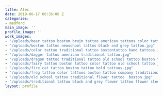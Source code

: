 ```yaml
---
title: Alec
date: 2019-06-17 00:36:00 Z
categories:
- medford
main_image: ''
profile_image: ''
work_images:
- "/uploads/bear tattoo boston bruin tattoo american tattoos color tattoos boston tattoo company.jpg"
- "/uploads/boston tattoo newschool tattoo black and grey tattoo.jpg"
- "/uploads/color tattoo traditional tattoo bostontattoo hand tattoos.JPG"
- "/uploads/dagger tattoo american traditional tattoo.jpg"
- "/uploads/dragon tattoo traditional tattoo old school tattoo boston tattoo company.jpg"
- "/uploads/fairy tattoo boston tattoo color tattoo old school tattoo.jpg"
- "/uploads/fire cat tattoo boston tattoo bold tattoos.jpg"
- "/uploads/frog tattoo color tattoos boston tattoo company traditiional tattoo.jpg"
- "/uploads/old school tattoo traditional flower tattoo  boston.jpg"
- "/uploads/traditional tattoo black and grey flower tattoo flower sleeve boston tattoo.jpg"
layout: profile
---
```

